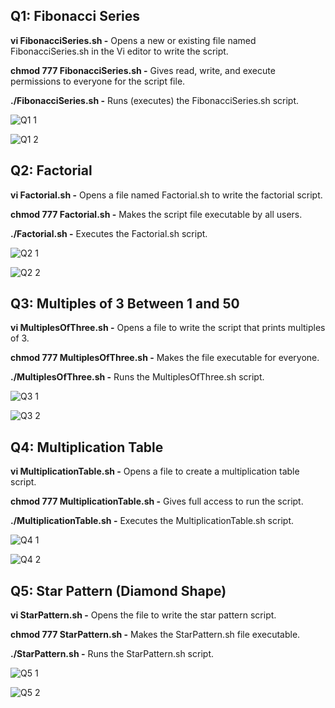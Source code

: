 ## Q1: Fibonacci Series

**vi FibonacciSeries.sh -**
Opens a new or existing file named FibonacciSeries.sh in the Vi editor to write the script.

**chmod 777 FibonacciSeries.sh -**
Gives read, write, and execute permissions to everyone for the script file.

**./FibonacciSeries.sh -**
Runs (executes) the FibonacciSeries.sh script.

![Q1 1](https://github.com/user-attachments/assets/c48093cd-1253-4f57-9d2c-36a6eca32481)

![Q1 2](https://github.com/user-attachments/assets/aaf71a48-40a7-44e5-a500-1e97cc3765c1)



## Q2: Factorial

**vi Factorial.sh -**
Opens a file named Factorial.sh to write the factorial script.

**chmod 777 Factorial.sh -**
Makes the script file executable by all users.

**./Factorial.sh -**
Executes the Factorial.sh script.

![Q2 1](https://github.com/user-attachments/assets/6f1a441d-2ac0-48fb-8b38-9ffccce01e75)

![Q2 2](https://github.com/user-attachments/assets/dd5c06a5-a7bb-40d7-987d-faebcb5921a3)



## Q3: Multiples of 3 Between 1 and 50

**vi MultiplesOfThree.sh -**
Opens a file to write the script that prints multiples of 3.

**chmod 777 MultiplesOfThree.sh -**
Makes the file executable for everyone.

**./MultiplesOfThree.sh -**
Runs the MultiplesOfThree.sh script.

![Q3 1](https://github.com/user-attachments/assets/f2efbcc2-ec81-4e22-814d-c2b76933d179)

![Q3 2](https://github.com/user-attachments/assets/d7421252-5269-41df-8e31-483578f22276)



## Q4: Multiplication Table

**vi MultiplicationTable.sh -**
Opens a file to create a multiplication table script.

**chmod 777 MultiplicationTable.sh -**
Gives full access to run the script.

**./MultiplicationTable.sh -**
Executes the MultiplicationTable.sh script.

![Q4 1](https://github.com/user-attachments/assets/c7659834-c4e5-4158-bca4-307906e6f30f)

![Q4 2](https://github.com/user-attachments/assets/357d4e40-4fe9-46cb-a478-c70e212faf49)



## Q5: Star Pattern (Diamond Shape)

**vi StarPattern.sh -**
Opens the file to write the star pattern script.

**chmod 777 StarPattern.sh -**
Makes the StarPattern.sh file executable.

**./StarPattern.sh -**
Runs the StarPattern.sh script.

![Q5 1](https://github.com/user-attachments/assets/6aca3abc-69db-4b0f-95d9-a02ec1d50e49)

![Q5 2](https://github.com/user-attachments/assets/3243362a-9431-4cea-974e-c9b564a8595a)



